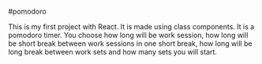 #pomodoro

This is my first project with React. It is made using class components. It is a pomodoro timer. You choose how long will be work session, how long will be short break between work sessions in one short break, how long will be long break between work sets and how many sets you will start.
